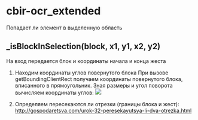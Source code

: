 cbir-ocr_extended
============

Попадает ли элемент в выделенную область
## _isBlockInSelection(block, x1, y1, x2, y2)

На вход передается блок и координаты начала и конца жеста

1) Находим координаты углов повернутого блока
    При вызове getBoundingClientRect получаем координаты повернутого блока, вписанного в прямоугольник.
    Зная размеры и угол поворота вычисляем координаты углов:
    ![](https://jing.yandex-team.ru/files/ahryapov/Find%20the%20rectangle%20inscribed%20in%20another%20%20rectangle%281%29.png)

2) Определяем пересекаются ли отрезки (границы блока и жест):
    http://gospodaretsva.com/urok-32-peresekayutsya-li-dva-otrezka.html
